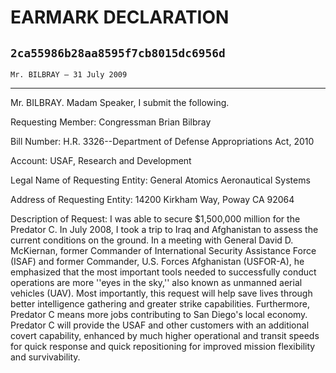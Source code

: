 # EARMARK DECLARATION
## `2ca55986b28aa8595f7cb8015dc6956d`
`Mr. BILBRAY — 31 July 2009`

---


Mr. BILBRAY. Madam Speaker, I submit the following.

Requesting Member: Congressman Brian Bilbray

Bill Number: H.R. 3326--Department of Defense Appropriations Act, 
2010

Account: USAF, Research and Development

Legal Name of Requesting Entity: General Atomics Aeronautical Systems

Address of Requesting Entity: 14200 Kirkham Way, Poway CA 92064

Description of Request: I was able to secure $1,500,000 million for 
the Predator C. In July 2008, I took a trip to Iraq and Afghanistan to 
assess the current conditions on the ground. In a meeting with General 
David D. McKiernan, former Commander of International Security 
Assistance Force (ISAF) and former Commander, U.S. Forces Afghanistan 
(USFOR-A), he emphasized that the most important tools needed to 
successfully conduct operations are more ''eyes in the sky,'' also 
known as unmanned aerial vehicles (UAV). Most importantly, this request 
will help save lives through better intelligence gathering and greater 
strike capabilities. Furthermore, Predator C means more jobs 
contributing to San Diego's local economy. Predator C will provide the 
USAF and other customers with an additional covert capability, enhanced 
by much higher operational and transit speeds for quick response and 
quick repositioning for improved mission flexibility and survivability.
